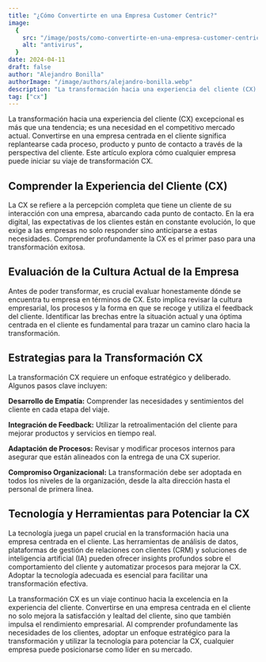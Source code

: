 ```yaml
---
title: "¿Cómo Convertirte en una Empresa Customer Centric?"
image:
  {
    src: "/image/posts/como-convertirte-en-una-empresa-customer-centric.webp",
    alt: "antivirus",
  }
date: 2024-04-11
draft: false
author: "Alejandro Bonilla"
authorImage: "/image/authors/alejandro-bonilla.webp"
description: "La transformación hacia una experiencia del cliente (CX) excepcional es más que una tendencia; es una necesidad en el competitivo mercado actual. Convertirse en una empresa centrada en el cliente significa replantearse cada proceso, producto y punto de contacto a través de la perspectiva del cliente. Este artículo explora cómo cualquier empresa puede iniciar su viaje de transformación CX."
tag: ["cx"]
---
```


La transformación hacia una experiencia del cliente (CX) excepcional es más que una tendencia; es una necesidad en el competitivo mercado actual. Convertirse en una empresa centrada en el cliente significa replantearse cada proceso, producto y punto de contacto a través de la perspectiva del cliente. Este artículo explora cómo cualquier empresa puede iniciar su viaje de transformación CX.

## Comprender la Experiencia del Cliente (CX)

La CX se refiere a la percepción completa que tiene un cliente de su interacción con una empresa, abarcando cada punto de contacto. En la era digital, las expectativas de los clientes están en constante evolución, lo que exige a las empresas no solo responder sino anticiparse a estas necesidades. Comprender profundamente la CX es el primer paso para una transformación exitosa.

## Evaluación de la Cultura Actual de la Empresa

Antes de poder transformar, es crucial evaluar honestamente dónde se encuentra tu empresa en términos de CX. Esto implica revisar la cultura empresarial, los procesos y la forma en que se recoge y utiliza el feedback del cliente. Identificar las brechas entre la situación actual y una óptima centrada en el cliente es fundamental para trazar un camino claro hacia la transformación.

## Estrategias para la Transformación CX

La transformación CX requiere un enfoque estratégico y deliberado. Algunos pasos clave incluyen:

**Desarrollo de Empatía:** Comprender las necesidades y sentimientos del cliente en cada etapa del viaje.

**Integración de Feedback:** Utilizar la retroalimentación del cliente para mejorar productos y servicios en tiempo real.

**Adaptación de Procesos:** Revisar y modificar procesos internos para asegurar que están alineados con la entrega de una CX superior.

**Compromiso Organizacional:** La transformación debe ser adoptada en todos los niveles de la organización, desde la alta dirección hasta el personal de primera línea.

## Tecnología y Herramientas para Potenciar la CX

La tecnología juega un papel crucial en la transformación hacia una empresa centrada en el cliente. Las herramientas de análisis de datos, plataformas de gestión de relaciones con clientes (CRM) y soluciones de inteligencia artificial (IA) pueden ofrecer insights profundos sobre el comportamiento del cliente y automatizar procesos para mejorar la CX. Adoptar la tecnología adecuada es esencial para facilitar una transformación efectiva.

La transformación CX es un viaje continuo hacia la excelencia en la experiencia del cliente. Convertirse en una empresa centrada en el cliente no solo mejora la satisfacción y lealtad del cliente, sino que también impulsa el rendimiento empresarial. Al comprender profundamente las necesidades de los clientes, adoptar un enfoque estratégico para la transformación y utilizar la tecnología para potenciar la CX, cualquier empresa puede posicionarse como líder en su mercado.
